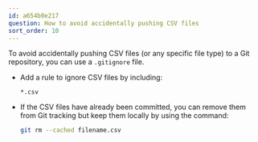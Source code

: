 ```yaml
---
id: a654b0e217
question: How to avoid accidentally pushing CSV files
sort_order: 10
---
```


To avoid accidentally pushing CSV files (or any specific file type) to a Git repository, you can use a `.gitignore` file.

- Add a rule to ignore CSV files by including:
  
  ```
  *.csv
  ```

- If the CSV files have already been committed, you can remove them from Git tracking but keep them locally by using the command:

  ```bash
  git rm --cached filename.csv
  ```